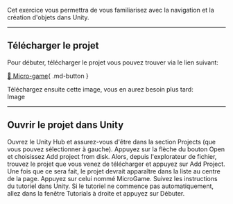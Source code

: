 

Cet exercice vous permettra de vous familiarisez avec la navigation et la création d'objets dans Unity.   


***  

## Télécharger le projet

Pour débuter, télécharger le projet vous pouvez trouver via le lien suivant:    

[📁 Micro-game](https://cmontmorency365-my.sharepoint.com/:f:/g/personal/lora_boisvert_cmontmorency_qc_ca/EkCzBYoXwONMrTIsORjtMfIB6ilPKiFSz7Su7kiIdV3nbw?e=EZbO3E){ .md-button }   <br>

Téléchargez ensuite cette image, vous en aurez besoin plus tard:    
<mediafile src="images/Chat.png" addr="false">Image</mediafile>

***  

## Ouvrir le projet dans Unity
<checklist>
    Ouvrez le Unity Hub et assurez-vous d'être dans la section Projects (que vous pouvez sélectionner à gauche).
    Appuyez sur la flèche du bouton Open et choisissez Add project from disk. 
    Alors, depuis l'explorateur de fichier, trouvez le projet que vous venez de télécharger et appuyez sur Add Project. 
    Une fois que ce sera fait, le projet devrait apparaître dans la liste au centre de la page. Appuyez sur celui nommé MicroGame. 
    Suivez les instructions du tutoriel dans Unity. 
    Si le tutoriel ne commence pas automatiquement, allez dans la fenêtre Tutorials à droite et appuyez sur Débuter. 
</checlist>